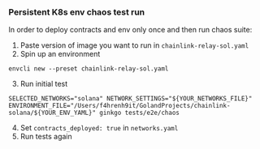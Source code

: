 ### Persistent K8s env chaos test run
In order to deploy contracts and env only once and then run chaos suite:
1. Paste version of image you want to run in `chainlink-relay-sol.yaml`
2. Spin up an environment
```shell
envcli new --preset chainlink-relay-sol.yaml
```
3. Run initial test
```shell
SELECTED_NETWORKS="solana" NETWORK_SETTINGS="${YOUR_NETWORKS_FILE}" ENVIRONMENT_FILE="/Users/f4hrenh9it/GolandProjects/chainlink-solana/${YOUR_ENV_YAML}" ginkgo tests/e2e/chaos
```
4. Set `contracts_deployed: true` in `networks.yaml`
5. Run tests again